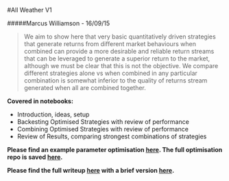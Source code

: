 #All Weather V1

#####Marcus Williamson - 16/09/15

> We aim to show here that very basic quantitatively driven strategies that generate returns from different market behaviours when combined can provide a more desirable and reliable return streams that can be leveraged to generate a superior return to the market, although we must be clear that this is not the objective.
> We compare different strategies alone vs when combined in any particular combination is somewhat inferior to the quality of returns stream generated when all are combined together.

__Covered in notebooks:__
* Introduction, ideas, setup
* Backesting Optimised Strategies with review of performance
* Combining Optimised Strategies with review of performance
* Review of Results, comparing strongest combinations of strategies

**Please find an example parameter optimisation [here](https://mw572.github.io/All%20Weather%20V1/Parameter%20Optimisation%20-%20All%20Weather%20V1%20Pairs%20Trade%20-%202007%20-%202010%20-%20Final.html). The full optimisation repo is saved [here](https://github.com/ArtificialInvestor/algo-optimisation).**

**Please find the full writeup [here](https://mw572.github.io/All%20Weather%20V1/All%20Weather%20V1%20Full%20Analysis.html) with a brief version [here](https://mw572.github.io/All%20Weather%20V1/All%20Weather%20V1%20Brief%20Analysis.html).**

